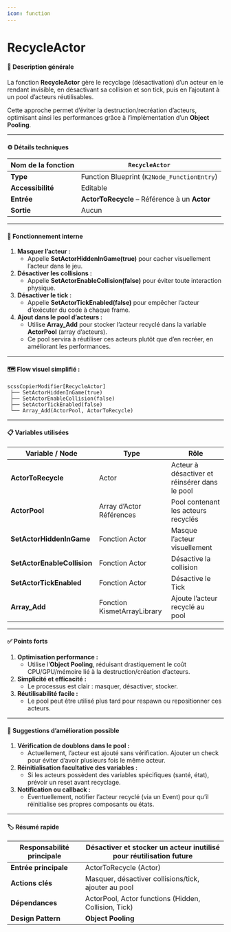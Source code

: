 ```yaml
---
icon: function
---
```


# RecycleActor

#### 📝 **Description générale**

La fonction **RecycleActor** gère le recyclage (désactivation) d’un acteur en le rendant invisible, en désactivant sa collision et son tick, puis en l’ajoutant à un pool d’acteurs réutilisables.

Cette approche permet d’éviter la destruction/recréation d’acteurs, optimisant ainsi les performances grâce à l’implémentation d’un **Object Pooling**.

***

#### ⚙️ **Détails techniques**

| **Nom de la fonction** | `RecycleActor`                                |
| ---------------------- | --------------------------------------------- |
| **Type**               | Function Blueprint (`K2Node_FunctionEntry`)   |
| **Accessibilité**      | Editable                                      |
| **Entrée**             | **ActorToRecycle** – Référence à un **Actor** |
| **Sortie**             | Aucun                                         |

***

#### 🔄 **Fonctionnement interne**

1. **Masquer l’acteur :**
   * Appelle **SetActorHiddenInGame(true)** pour cacher visuellement l’acteur dans le jeu.
2. **Désactiver les collisions :**
   * Appelle **SetActorEnableCollision(false)** pour éviter toute interaction physique.
3. **Désactiver le tick :**
   * Appelle **SetActorTickEnabled(false)** pour empêcher l’acteur d’exécuter du code à chaque frame.
4. **Ajout dans le pool d’acteurs :**
   * Utilise **Array\_Add** pour stocker l’acteur recyclé dans la variable **ActorPool** (array d’acteurs).
   * Ce pool servira à réutiliser ces acteurs plutôt que d’en recréer, en améliorant les performances.

***

#### 🗺️ **Flow visuel simplifié :**

```
scssCopierModifier[RecycleActor]
 ├── SetActorHiddenInGame(true)
 ├── SetActorEnableCollision(false)
 ├── SetActorTickEnabled(false)
 └── Array_Add(ActorPool, ActorToRecycle)
```

***

#### 📋 **Variables utilisées**

| **Variable / Node**         | **Type**                    | **Rôle**                                      |
| --------------------------- | --------------------------- | --------------------------------------------- |
| **ActorToRecycle**          | Actor                       | Acteur à désactiver et réinsérer dans le pool |
| **ActorPool**               | Array d’Actor Références    | Pool contenant les acteurs recyclés           |
| **SetActorHiddenInGame**    | Fonction Actor              | Masque l’acteur visuellement                  |
| **SetActorEnableCollision** | Fonction Actor              | Désactive la collision                        |
| **SetActorTickEnabled**     | Fonction Actor              | Désactive le Tick                             |
| **Array\_Add**              | Fonction KismetArrayLibrary | Ajoute l’acteur recyclé au pool               |

***

#### ✅ **Points forts**

1. **Optimisation performance :**
   * Utilise l’**Object Pooling**, réduisant drastiquement le coût CPU/GPU/mémoire lié à la destruction/création d’acteurs.
2. **Simplicité et efficacité :**
   * Le processus est clair : masquer, désactiver, stocker.
3. **Réutilisabilité facile :**
   * Le pool peut être utilisé plus tard pour respawn ou repositionner ces acteurs.

***

#### 🌟 **Suggestions d’amélioration possible**

1. **Vérification de doublons dans le pool :**
   * Actuellement, l’acteur est ajouté sans vérification. Ajouter un check pour éviter d’avoir plusieurs fois le même acteur.
2. **Réinitialisation facultative des variables :**
   * Si les acteurs possèdent des variables spécifiques (santé, état), prévoir un reset avant recyclage.
3. **Notification ou callback :**
   * Éventuellement, notifier l’acteur recyclé (via un Event) pour qu’il réinitialise ses propres composants ou états.

***

#### 🏷️ **Résumé rapide**

| **Responsabilité principale** | Désactiver et stocker un acteur inutilisé pour réutilisation future |
| ----------------------------- | ------------------------------------------------------------------- |
| **Entrée principale**         | ActorToRecycle (Actor)                                              |
| **Actions clés**              | Masquer, désactiver collisions/tick, ajouter au pool                |
| **Dépendances**               | ActorPool, Actor functions (Hidden, Collision, Tick)                |
| **Design Pattern**            | **Object Pooling**                                                  |
